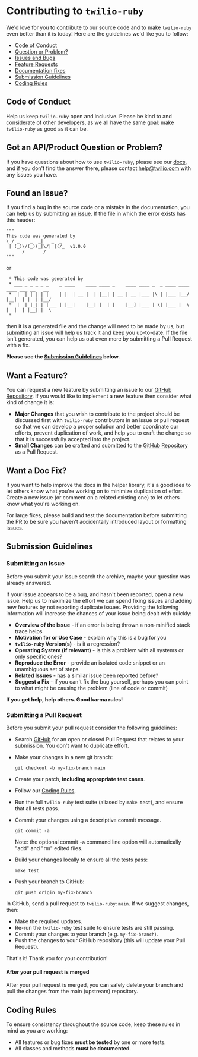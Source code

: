 # Contributing to `twilio-ruby`

We'd love for you to contribute to our source code and to make `twilio-ruby`
even better than it is today! Here are the guidelines we'd like you to follow:

 - [Code of Conduct](#coc)
 - [Question or Problem?](#question)
 - [Issues and Bugs](#issue)
 - [Feature Requests](#feature)
 - [Documentation fixes](#docs)
 - [Submission Guidelines](#submit)
 - [Coding Rules](#rules)


## <a name="coc"></a> Code of Conduct

Help us keep `twilio-ruby` open and inclusive. Please be kind to and considerate
of other developers, as we all have the same goal: make `twilio-ruby` as good as
it can be.

## <a name="question"></a> Got an API/Product Question or Problem?

If you have questions about how to use `twilio-ruby`, please see our
[docs](./README.md), and if you don't find the answer there, please contact
[help@twilio.com](mailto:help@twilio.com) with any issues you have.

## <a name="issue"></a> Found an Issue?

If you find a bug in the source code or a mistake in the documentation, you can
help us by submitting [an issue][issue-link]. If the file in which the error
exists has this header:
```
"""
This code was generated by
\ / _    _  _|   _  _
 | (_)\/(_)(_|\/| |(/_  v1.0.0
      /       /
"""
```
or
```
 * This code was generated by
 * ___ _ _ _ _ _    _ ____    ____ ____ _    ____ ____ _  _ ____ ____ ____ ___ __   __
 *  |  | | | | |    | |  | __ |  | |__| | __ | __ |___ |\ | |___ |__/ |__|  | |  | |__/
 *  |  |_|_| | |___ | |__|    |__| |  | |    |__] |___ | \| |___ |  \ |  |  | |__| |  \
 *
```
then it is a generated file and the change will need to be made by us, but
submitting an issue will help us track it and keep you up-to-date. If the file
isn't generated, you can help us out even more by submitting a Pull Request with
a fix.

**Please see the [Submission Guidelines](#submit) below.**

## <a name="feature"></a> Want a Feature?

You can request a new feature by submitting an issue to our
[GitHub Repository][github]. If you would like to implement a new feature then
consider what kind of change it is:

* **Major Changes** that you wish to contribute to the project should be
  discussed first with `twilio-ruby` contributors in an issue or pull request so
  that we can develop a proper solution and better coordinate our efforts,
  prevent duplication of work, and help you to craft the change so that it is
  successfully accepted into the project.
* **Small Changes** can be crafted and submitted to the
  [GitHub Repository][github] as a Pull Request.

## <a name="docs"></a> Want a Doc Fix?

If you want to help improve the docs in the helper library, it's a good idea to
let others know what you're working on to minimize duplication of effort. Create
a new issue (or comment on a related existing one) to let others know what
you're working on.

For large fixes, please build and test the documentation before submitting the
PR to be sure you haven't accidentally introduced layout or formatting issues.

## <a name="submit"></a> Submission Guidelines

### Submitting an Issue
Before you submit your issue search the archive, maybe your question was already
answered.

If your issue appears to be a bug, and hasn't been reported, open a new issue.
Help us to maximize the effort we can spend fixing issues and adding new
features by not reporting duplicate issues. Providing the following information
will increase the chances of your issue being dealt with quickly:

* **Overview of the Issue** - if an error is being thrown a non-minified stack
  trace helps
* **Motivation for or Use Case** - explain why this is a bug for you
* **`twilio-ruby` Version(s)** - is it a regression?
* **Operating System (if relevant)** - is this a problem with all systems or
  only specific ones?
* **Reproduce the Error** - provide an isolated code snippet or an unambiguous
  set of steps.
* **Related Issues** - has a similar issue been reported before?
* **Suggest a Fix** - if you can't fix the bug yourself, perhaps you can point
  to what might be causing the problem (line of code or commit)

**If you get help, help others. Good karma rules!**

### Submitting a Pull Request
Before you submit your pull request consider the following guidelines:

* Search [GitHub][github] for an open or closed Pull Request that relates to
  your submission. You don't want to duplicate effort.
* Make your changes in a new git branch:

    ```shell
    git checkout -b my-fix-branch main
    ```

* Create your patch, **including appropriate test cases**.
* Follow our [Coding Rules](#rules).
* Run the full `twilio-ruby` test suite (aliased by `make test`), and ensure
  that all tests pass.
* Commit your changes using a descriptive commit message.

    ```shell
    git commit -a
    ```
  Note: the optional commit `-a` command line option will automatically "add"
  and "rm" edited files.

* Build your changes locally to ensure all the tests pass:

    ```shell
    make test
    ```

* Push your branch to GitHub:

    ```shell
    git push origin my-fix-branch
    ```

In GitHub, send a pull request to `twilio-ruby:main`.
If we suggest changes, then:

* Make the required updates.
* Re-run the `twilio-ruby` test suite to ensure tests are still passing.
* Commit your changes to your branch (e.g. `my-fix-branch`).
* Push the changes to your GitHub repository (this will update your Pull Request).

That's it! Thank you for your contribution!

#### After your pull request is merged

After your pull request is merged, you can safely delete your branch and pull
the changes from the main (upstream) repository.

## <a name="rules"></a> Coding Rules

To ensure consistency throughout the source code, keep these rules in mind as
you are working:

* All features or bug fixes **must be tested** by one or more tests.
* All classes and methods **must be documented**.

[issue-link]: https://github.com/twilio/twilio-ruby/issues/new
[github]: https://github.com/twilio/twilio-ruby
